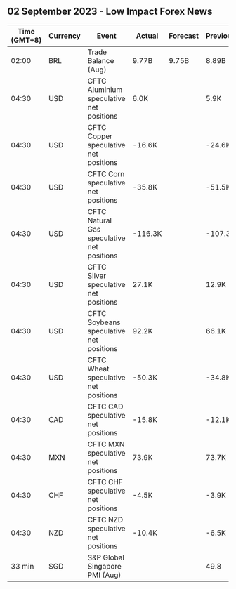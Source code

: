 ## 02 September 2023 - Low Impact Forex News

| Time (GMT+8) | Currency | Event | Actual | Forecast | Previous |
|------|----------|-------|--------|----------|----------|
| 02:00 | BRL | Trade Balance (Aug) | 9.77B | 9.75B | 8.89B |
| 04:30 | USD | CFTC Aluminium speculative net positions | 6.0K |  | 5.9K |
| 04:30 | USD | CFTC Copper speculative net positions | -16.6K |  | -24.6K |
| 04:30 | USD | CFTC Corn speculative net positions | -35.8K |  | -51.5K |
| 04:30 | USD | CFTC Natural Gas speculative net positions | -116.3K |  | -107.3K |
| 04:30 | USD | CFTC Silver speculative net positions | 27.1K |  | 12.9K |
| 04:30 | USD | CFTC Soybeans speculative net positions | 92.2K |  | 66.1K |
| 04:30 | USD | CFTC Wheat speculative net positions | -50.3K |  | -34.8K |
| 04:30 | CAD | CFTC CAD speculative net positions | -15.8K |  | -12.1K |
| 04:30 | MXN | CFTC MXN speculative net positions | 73.9K |  | 73.7K |
| 04:30 | CHF | CFTC CHF speculative net positions | -4.5K |  | -3.9K |
| 04:30 | NZD | CFTC NZD speculative net positions | -10.4K |  | -6.5K |
| 33 min | SGD | S&P Global Singapore PMI (Aug) |  |  | 49.8 |
